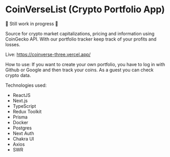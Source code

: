 # CoinVerseList (Crypto Portfolio App)
🚧 Still work in progress 🚧

Source for crypto market capitalizations, pricing and information using CoinGecko API. With our portfolio tracker keep track of your profits and losses.

Live:
https://coinverse-three.vercel.app/

How to use:
If you want to create your own portfolio, you have to log in with Github or Google and then track your coins. As a guest you can check crypto data.

Technologies used:
- ReactJS
- Next.js
- TypeScript
- Redux Toolkit
- Prisma
- Docker
- Postgres
- Next Auth
- Chakra UI
- Axios 
- SWR
